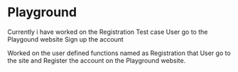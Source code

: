 # Playground

Currently i have worked on the Registration Test case 
User go to the Playgound website 
Sign up the account 

Worked on the user defined functions named as Registration that User go to the site and Register the account on the Playground website.
